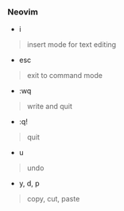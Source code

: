 ### Neovim
- i
> insert mode for text editing
- esc 
> exit to command mode
- :wq
> write and quit
- :q!
> quit
- u
> undo
- y, d, p 
> copy, cut, paste